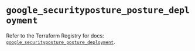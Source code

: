 # `google_securityposture_posture_deployment`

Refer to the Terraform Registry for docs: [`google_securityposture_posture_deployment`](https://registry.terraform.io/providers/hashicorp/google-beta/5.28.0/docs/resources/google_securityposture_posture_deployment).
